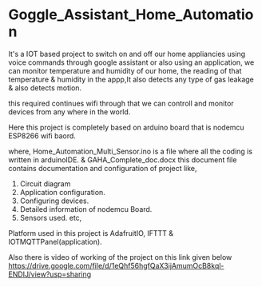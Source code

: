 # Goggle_Assistant_Home_Automation
It's a IOT based project to switch on and off our home appliancies using voice commands through google assistant or also using an application, we can monitor temperature and humidity of our home, the reading of that temperature & humidity in the appp,It also detects any type of gas leakage & also detects motion.

this required continues wifi through that we can controll and monitor devices from any where in the world.

Here this project is completely based on arduino board that is nodemcu ESP8266 wifi baord.

where, Home_Automation_Multi_Sensor.ino is a file where all the coding is written in arduinoIDE.
&
GAHA_Complete_doc.docx this document file contains documentation and configuration of project like,

1) Circuit diagram
2) Application configuration.
3) Configuring devices.
4) Detailed information of nodemcu Board.
5) Sensors used.
etc,

Platform used in this project is AdafruitIO, IFTTT & IOTMQTTPanel(application).

Also there is video of working of the project on this link given below
https://drive.google.com/file/d/1eQhf56hgfQaX3ijAmumOcB8kql-ENDIJ/view?usp=sharing


